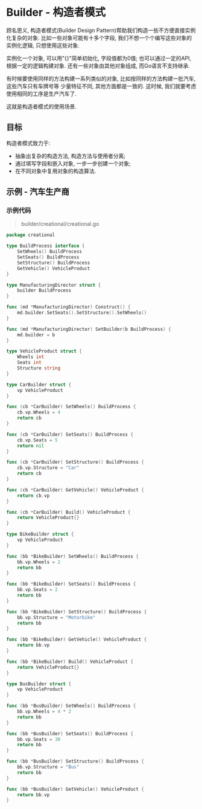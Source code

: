 # Builder - 构造者模式

顾名思义, 构造者模式(Builder Design Pattern)帮助我们构造一些不方便直接实例化复杂的对象.
比如一些对象可能有十多个字段, 我们不想一个个编写这些对象的实例化逻辑, 只想使用这些对象.

实例化一个对象, 可以用"{}"简单初始化, 字段值都为0值; 也可以通过一定的API, 根据一定的逻辑构建对象.
还有一些对象由其他对象组成, 而Go语言不支持继承.

有时候要使用同样的方法构建一系列类似的对象, 比如按同样的方法构建一批汽车, 这些汽车只有车牌号等
少量特征不同, 其他方面都是一致的. 
这时候, 我们就要考虑使用相同的工序是生产汽车了.

这就是构造者模式的使用场景.

## 目标
构造者模式致力于:
- 抽象出复杂的构造方法, 构造方法与使用者分离;
- 通过填写字段和嵌入对象, 一步一步创建一个对象;
- 在不同对象中复用对象的构造算法.

## 示例 - 汽车生产商

### 示例代码
> builder/creational/creational.go
```go
package creational

type BuildProcess interface {
	SetWheels() BuildProcess
	SetSeats() BuildProcess
	SetStructure() BuildProcess
	GetVehicle() VehicleProduct
}

type ManufacturingDirector struct {
	builder BuildProcess
}

func (md *ManufacturingDirector) Construct() {
	md.builder.SetSeats().SetStructure().SetWheels()
}

func (md *ManufacturingDirector) SetBuilder(b BuildProcess) {
	md.builder = b
}

type VehicleProduct struct {
	Wheels int
	Seats int
	Structure string
}

type CarBuilder struct {
	vp VehicleProduct
}

func (cb *CarBuilder) SetWheels() BuildProcess {
	cb.vp.Wheels = 4
	return cb
}

func (cb *CarBuilder) SetSeats() BuildProcess {
	cb.vp.Seats = 5
	return nil
}

func (cb *CarBuilder) SetStructure() BuildProcess {
	cb.vp.Structure = "Car"
	return cb
}

func (cb *CarBuilder) GetVehicle() VehicleProduct {
	return cb.vp
}

func (cb *CarBuilder) Build() VehicleProduct {
	return VehicleProduct{}
}

type BikeBuilder struct {
	vp VehicleProduct
}

func (bb *BikeBuilder) SetWheels() BuildProcess {
	bb.vp.Wheels = 2
	return bb
}

func (bb *BikeBuilder) SetSeats() BuildProcess {
	bb.vp.Seats = 2
	return bb
}

func (bb *BikeBuilder) SetStructure() BuildProcess {
	bb.vp.Structure = "Motorbike"
	return bb
}

func (bb *BikeBuilder) GetVehicle() VehicleProduct {
	return bb.vp
}

func (bb *BikeBuilder) Build() VehicleProduct {
	return VehicleProduct{}
}

type BusBuilder struct {
	vp VehicleProduct
}

func (bb *BusBuilder) SetWheels() BuildProcess {
	bb.vp.Wheels = 4 * 2
	return bb
}

func (bb *BusBuilder) SetSeats() BuildProcess {
	bb.vp.Seats = 30
	return bb
}

func (bb *BusBuilder) SetStructure() BuildProcess {
	bb.vp.Structure = "Bus"
	return bb
}

func (bb *BusBuilder) GetVehicle() VehicleProduct {
	return bb.vp
}


```